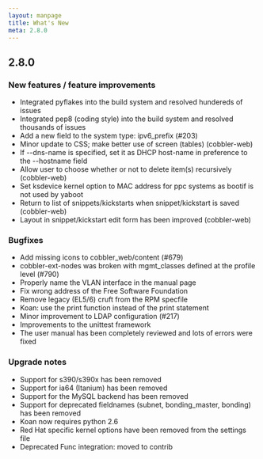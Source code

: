 ```yaml
---
layout: manpage
title: What's New
meta: 2.8.0
---
```


## 2.8.0

### New features / feature improvements

- Integrated pyflakes into the build system and resolved hundereds of issues
- Integrated pep8 (coding style) into the build system and resolved thousands of issues
- Add a new field to the system type: ipv6_prefix (\#203)
- Minor update to CSS; make better use of screen (tables) (cobbler-web)
- If --dns-name is specified, set it as DHCP host-name in preference to the --hostname field
- Allow user to choose whether or not to delete item(s) recursively (cobbler-web)
- Set ksdevice kernel option to MAC address for ppc systems as bootif is not used by yaboot
- Return to list of snippets/kickstarts when snippet/kickstart is saved (cobbler-web)
- Layout in snippet/kickstart edit form has been improved (cobbler-web)


### Bugfixes

- Add missing icons to cobbler_web/content (\#679)
- cobbler-ext-nodes was broken with mgmt_classes defined at the profile level (\#790)
- Properly name the VLAN interface in the manual page
- Fix wrong address of the Free Software Foundation
- Remove legacy (EL5/6) cruft from the RPM specfile
- Koan: use the print function instead of the print statement
- Minor improvement to LDAP configuration (\#217)
- Improvements to the unittest framework
- The user manual has been completely reviewed and lots of errors were fixed

### Upgrade notes

- Support for s390/s390x has been removed
- Support for ia64 (Itanium) has been removed
- Support for the MySQL backend has been removed
- Support for deprecated fieldnames (subnet, bonding_master, bonding) has been removed
- Koan now requires python 2.6
- Red Hat specific kernel options have been removed from the settings file
- Deprecated Func integration: moved to contrib

